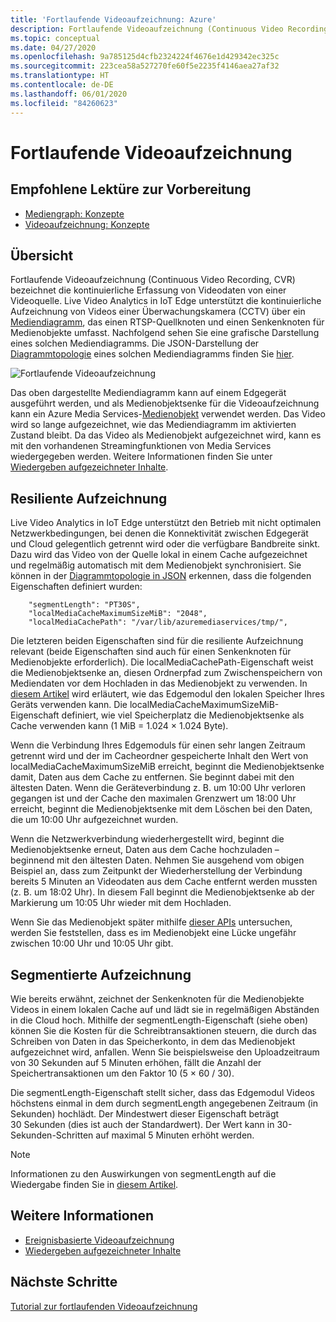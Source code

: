 ```yaml
---
title: 'Fortlaufende Videoaufzeichnung: Azure'
description: Fortlaufende Videoaufzeichnung (Continuous Video Recording, CVR) bezeichnet die kontinuierliche Erfassung von Videodaten von einer Videoquelle. In diesem Thema wird erläutert, was CVR bedeutet.
ms.topic: conceptual
ms.date: 04/27/2020
ms.openlocfilehash: 9a785125d4cfb2324224f4676e1d429342ec325c
ms.sourcegitcommit: 223cea58a527270fe60f5e2235f4146aea27af32
ms.translationtype: HT
ms.contentlocale: de-DE
ms.lasthandoff: 06/01/2020
ms.locfileid: "84260623"
---
```

# <a name="continuous-video-recording"></a>Fortlaufende Videoaufzeichnung  

## <a name="suggested-pre-reading"></a>Empfohlene Lektüre zur Vorbereitung  

* [Mediengraph: Konzepte](media-graph-concept.md)
* [Videoaufzeichnung: Konzepte](video-recording-concept.md)

## <a name="overview"></a>Übersicht

Fortlaufende Videoaufzeichnung (Continuous Video Recording, CVR) bezeichnet die kontinuierliche Erfassung von Videodaten von einer Videoquelle. Live Video Analytics in IoT Edge unterstützt die kontinuierliche Aufzeichnung von Videos einer Überwachungskamera (CCTV) über ein [Mediendiagramm](media-graph-concept.md), das einen RTSP-Quellknoten und einen Senkenknoten für Medienobjekte umfasst. Nachfolgend sehen Sie eine grafische Darstellung eines solchen Mediendiagramms. Die JSON-Darstellung der [Diagrammtopologie](media-graph-concept.md?branch=release-preview-media-services-lva#media-graph-topologies-and-instances) eines solchen Mediendiagramms finden Sie [hier](https://github.com/Azure/live-video-analytics/tree/master/MediaGraph/topologies/cvr-asset).

![Fortlaufende Videoaufzeichnung](./media/continuous-video-recording/continuous-video-recording-overview.png)

Das oben dargestellte Mediendiagramm kann auf einem Edgegerät ausgeführt werden, und als Medienobjektsenke für die Videoaufzeichnung kann ein Azure Media Services-[Medienobjekt](terminology.md#asset) verwendet werden. Das Video wird so lange aufgezeichnet, wie das Mediendiagramm im aktivierten Zustand bleibt. Da das Video als Medienobjekt aufgezeichnet wird, kann es mit den vorhandenen Streamingfunktionen von Media Services wiedergegeben werden. Weitere Informationen finden Sie unter [Wiedergeben aufgezeichneter Inhalte](video-playback-concept.md).

## <a name="resilient-recording"></a>Resiliente Aufzeichnung

Live Video Analytics in IoT Edge unterstützt den Betrieb mit nicht optimalen Netzwerkbedingungen, bei denen die Konnektivität zwischen Edgegerät und Cloud gelegentlich getrennt wird oder die verfügbare Bandbreite sinkt. Dazu wird das Video von der Quelle lokal in einem Cache aufgezeichnet und regelmäßig automatisch mit dem Medienobjekt synchronisiert. Sie können in der [Diagrammtopologie in JSON](https://github.com/Azure/live-video-analytics/tree/master/MediaGraph/topologies/cvr-asset/topology.json) erkennen, dass die folgenden Eigenschaften definiert wurden:

```
    "segmentLength": "PT30S",
    "localMediaCacheMaximumSizeMiB": "2048",
    "localMediaCachePath": "/var/lib/azuremediaservices/tmp/",
```
Die letzteren beiden Eigenschaften sind für die resiliente Aufzeichnung relevant (beide Eigenschaften sind auch für einen Senkenknoten für Medienobjekte erforderlich). Die localMediaCachePath-Eigenschaft weist die Medienobjektsenke an, diesen Ordnerpfad zum Zwischenspeichern von Mediendaten vor dem Hochladen in das Medienobjekt zu verwenden. In [diesem Artikel](https://docs.microsoft.com/azure/iot-edge/how-to-access-host-storage-from-module) wird erläutert, wie das Edgemodul den lokalen Speicher Ihres Geräts verwenden kann. Die localMediaCacheMaximumSizeMiB-Eigenschaft definiert, wie viel Speicherplatz die Medienobjektsenke als Cache verwenden kann (1 MiB = 1.024 × 1.024 Byte). 

Wenn die Verbindung Ihres Edgemoduls für einen sehr langen Zeitraum getrennt wird und der im Cacheordner gespeicherte Inhalt den Wert von localMediaCacheMaximumSizeMiB erreicht, beginnt die Medienobjektsenke damit, Daten aus dem Cache zu entfernen. Sie beginnt dabei mit den ältesten Daten. Wenn die Geräteverbindung z. B. um 10:00 Uhr verloren gegangen ist und der Cache den maximalen Grenzwert um 18:00 Uhr erreicht, beginnt die Medienobjektsenke mit dem Löschen bei den Daten, die um 10:00 Uhr aufgezeichnet wurden. 

Wenn die Netzwerkverbindung wiederhergestellt wird, beginnt die Medienobjektsenke erneut, Daten aus dem Cache hochzuladen – beginnend mit den ältesten Daten. Nehmen Sie ausgehend vom obigen Beispiel an, dass zum Zeitpunkt der Wiederherstellung der Verbindung bereits 5 Minuten an Videodaten aus dem Cache entfernt werden mussten (z. B. um 18:02 Uhr). In diesem Fall beginnt die Medienobjektsenke ab der Markierung um 10:05 Uhr wieder mit dem Hochladen.

Wenn Sie das Medienobjekt später mithilfe [dieser APIs](playback-recordings-how-to.md) untersuchen, werden Sie feststellen, dass es im Medienobjekt eine Lücke ungefähr zwischen 10:00 Uhr und 10:05 Uhr gibt.

## <a name="segmented-recording"></a>Segmentierte Aufzeichnung  

Wie bereits erwähnt, zeichnet der Senkenknoten für die Medienobjekte Videos in einem lokalen Cache auf und lädt sie in regelmäßigen Abständen in die Cloud hoch. Mithilfe der segmentLength-Eigenschaft (siehe oben) können Sie die Kosten für die Schreibtransaktionen steuern, die durch das Schreiben von Daten in das Speicherkonto, in dem das Medienobjekt aufgezeichnet wird, anfallen. Wenn Sie beispielsweise den Uploadzeitraum von 30 Sekunden auf 5 Minuten erhöhen, fällt die Anzahl der Speichertransaktionen um den Faktor 10 (5 × 60 / 30).

Die segmentLength-Eigenschaft stellt sicher, dass das Edgemodul Videos höchstens einmal in dem durch segmentLength angegebenen Zeitraum (in Sekunden) hochlädt. Der Mindestwert dieser Eigenschaft beträgt 30 Sekunden (dies ist auch der Standardwert). Der Wert kann in 30-Sekunden-Schritten auf maximal 5 Minuten erhöht werden.

>[!NOTE]
>Informationen zu den Auswirkungen von segmentLength auf die Wiedergabe finden Sie in [diesem Artikel](playback-recordings-how-to.md).


## <a name="see-also"></a>Weitere Informationen

* [Ereignisbasierte Videoaufzeichnung](event-based-video-recording-concept.md)
* [Wiedergeben aufgezeichneter Inhalte](video-playback-concept.md)


## <a name="next-steps"></a>Nächste Schritte

[Tutorial zur fortlaufenden Videoaufzeichnung](continuous-video-recording-tutorial.md)
